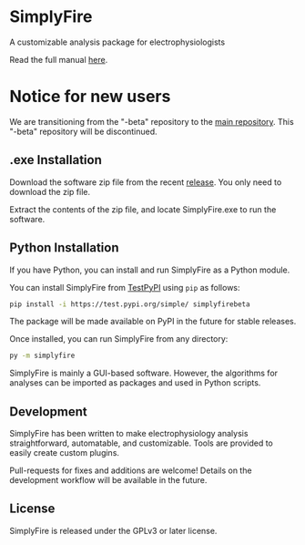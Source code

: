 # SimplyFire
A customizable analysis package for electrophysiologists

Read the full manual [here](https://simplyfire-beta.readthedocs.io/).


# Notice for new users 
We are transitioning from the "-beta" repository to the [main repository](https://github.com/megumi-mori/SimplyFire). 
This "-beta" repository will be discontinued. 

## .exe Installation

Download the software zip file from the recent [release](https://github.com/megumi-mori/SimplyFire-beta/releases).
You only need to download the zip file.

Extract the contents of the zip file, and locate SimplyFire.exe to run the software.

## Python Installation
If you have Python, you can install and run SimplyFire as a Python module. 

You can install SimplyFire from [TestPyPI](https://test.pypi.org/project/simplyfirebeta/) using 
`pip` as follows:


```bash 
pip install -i https://test.pypi.org/simple/ simplyfirebeta
```

The package will be made available on PyPI in the future for stable releases. 



Once installed, you can run SimplyFire from any directory: 

```bash
py -m simplyfire
```

SimplyFire is mainly a GUI-based software. 
However, the algorithms for analyses can be imported as packages and used in Python scripts. 

## Development

SimplyFire has been written to make electrophysiology analysis straightforward, automatable, and customizable.
Tools are provided to easily create custom plugins. 

Pull-requests for fixes and additions are welcome! 
Details on the development workflow will be available in the future. 

## License
SimplyFire is released under the GPLv3 or later license. 
